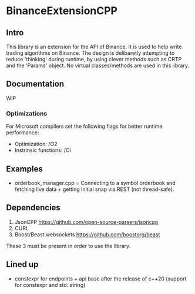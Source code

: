 # BinanceExtensionCPP

## Intro 

This library is an extension for the API of Binance. It is used to help write trading algorithms on Binance. 
The design is delibaretly attempting to reduce 'thinking' during runtime, by using clever methods such as CRTP and the 'Params' object. 
No virtual classes/methods are used in this library.

## Documentation

WIP

### Optimizations
For Microsoft compilers set the following flags for better runtime performance:
* Optimization: /O2
* Instrinsic functions: /Oi

## Examples
* orderbook_manager.cpp = Connecting to a symbol orderbook and fetching live data + getting initial snap via REST (not thread-safe).

## Dependencies

1. JsonCPP https://github.com/open-source-parsers/jsoncpp
2. CURL 
3. Boost/Beast websockets https://github.com/boostorg/beast

These 3 must be present in order to use the library.


## Lined up
* constexpr for endpoints + api base after the release of c++20 (support for constexpr and std::string)
